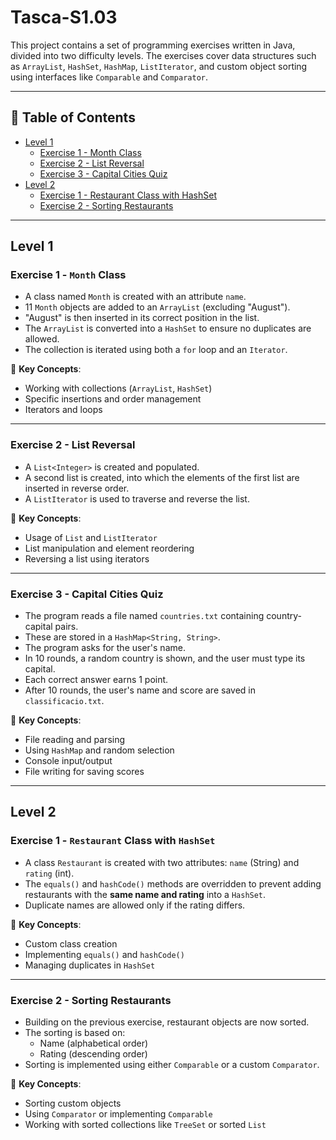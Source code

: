 ﻿# Tasca-S1.03
This project contains a set of programming exercises written in Java, divided into two difficulty levels. The exercises cover data structures such as `ArrayList`, `HashSet`, `HashMap`, `ListIterator`, and custom object sorting using interfaces like `Comparable` and `Comparator`.

---

## 🧭 Table of Contents

- [Level 1](#level-1)
  - [Exercise 1 - Month Class](#exercise-1---month-class)
  - [Exercise 2 - List Reversal](#exercise-2---list-reversal)
  - [Exercise 3 - Capital Cities Quiz](#exercise-3---capital-cities-quiz)
- [Level 2](#level-2)
  - [Exercise 1 - Restaurant Class with HashSet](#exercise-1---restaurant-class-with-hashset)
  - [Exercise 2 - Sorting Restaurants](#exercise-2---sorting-restaurants)

---

## Level 1

### Exercise 1 - `Month` Class

- A class named `Month` is created with an attribute `name`.
- 11 `Month` objects are added to an `ArrayList` (excluding "August").
- "August" is then inserted in its correct position in the list.
- The `ArrayList` is converted into a `HashSet` to ensure no duplicates are allowed.
- The collection is iterated using both a `for` loop and an `Iterator`.

🧪 **Key Concepts**:
- Working with collections (`ArrayList`, `HashSet`)
- Specific insertions and order management
- Iterators and loops

---

### Exercise 2 - List Reversal

- A `List<Integer>` is created and populated.
- A second list is created, into which the elements of the first list are inserted in reverse order.
- A `ListIterator` is used to traverse and reverse the list.

🧪 **Key Concepts**:
- Usage of `List` and `ListIterator`
- List manipulation and element reordering
- Reversing a list using iterators

---

### Exercise 3 - Capital Cities Quiz

- The program reads a file named `countries.txt` containing country-capital pairs.
- These are stored in a `HashMap<String, String>`.
- The program asks for the user's name.
- In 10 rounds, a random country is shown, and the user must type its capital.
- Each correct answer earns 1 point.
- After 10 rounds, the user's name and score are saved in `classificacio.txt`.

🧪 **Key Concepts**:
- File reading and parsing
- Using `HashMap` and random selection
- Console input/output
- File writing for saving scores

---

## Level 2

### Exercise 1 - `Restaurant` Class with `HashSet`

- A class `Restaurant` is created with two attributes: `name` (String) and `rating` (int).
- The `equals()` and `hashCode()` methods are overridden to prevent adding restaurants with the **same name and rating** into a `HashSet`.
- Duplicate names are allowed only if the rating differs.

🧪 **Key Concepts**:
- Custom class creation
- Implementing `equals()` and `hashCode()`
- Managing duplicates in `HashSet`

---

### Exercise 2 - Sorting Restaurants

- Building on the previous exercise, restaurant objects are now sorted.
- The sorting is based on:
  - Name (alphabetical order)
  - Rating (descending order)
- Sorting is implemented using either `Comparable` or a custom `Comparator`.

🧪 **Key Concepts**:
- Sorting custom objects
- Using `Comparator` or implementing `Comparable`
- Working with sorted collections like `TreeSet` or sorted `List`
